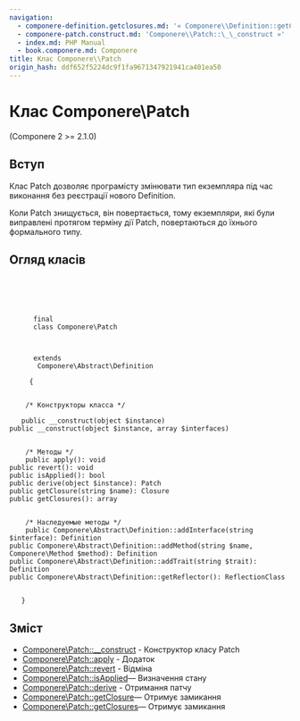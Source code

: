```yaml
---
navigation:
  - componere-definition.getclosures.md: '« Componere\\Definition::getClosures'
  - componere-patch.construct.md: 'Componere\\Patch::\_\_construct »'
  - index.md: PHP Manual
  - book.componere.md: Componere
title: Клас Componere\\Patch
origin_hash: ddf652f5224dc9f1fa9671347921941ca401ea50
---
```

# Клас Componere\\Patch

(Componere 2 >= 2.1.0)

## Вступ

Клас Patch дозволяє програмісту змінювати тип екземпляра під час виконання без реєстрації нового Definition.

Коли Patch знищується, він повертається, тому екземпляри, які були виправлені протягом терміну дії Patch, повертаються до їхнього формального типу.

## Огляд класів

```classsynopsis



    
     
      final
      class Componere\Patch
     

     
      extends
       Componere\Abstract\Definition
     
     {


    /* Конструкторы класса */
    
   public __construct(object $instance)
public __construct(object $instance, array $interfaces)


    /* Методы */
    public apply(): void
public revert(): void
public isApplied(): bool
public derive(object $instance): Patch
public getClosure(string $name): Closure
public getClosures(): array


    /* Наследуемые методы */
    public Componere\Abstract\Definition::addInterface(string $interface): Definition
public Componere\Abstract\Definition::addMethod(string $name, Componere\Method $method): Definition
public Componere\Abstract\Definition::addTrait(string $trait): Definition
public Componere\Abstract\Definition::getReflector(): ReflectionClass


   }
```

## Зміст

-   [Componere\\Patch::\_\_construct](componere-patch.construct.md) \- Конструктор класу Patch
-   [Componere\\Patch::apply](componere-patch.apply.md) \- Додаток
-   [Componere\\Patch::revert](componere-patch.revert.md) \- Відміна
-   [Componere\\Patch::isApplied](componere-patch.isapplied.md)— Визначення стану
-   [Componere\\Patch::derive](componere-patch.derive.md) \- Отримання патчу
-   [Componere\\Patch::getClosure](componere-patch.getclosure.md)— Отримує замикання
-   [Componere\\Patch::getClosures](componere-patch.getclosures.md)— Отримує замикання
